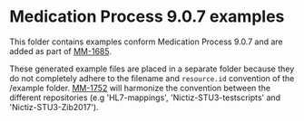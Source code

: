 # Medication Process 9.0.7 examples
This folder contains examples conform Medication Process 9.0.7 and are added as part of [MM-1685](https://bits.nictiz.nl/browse/MM-1685). 

These generated example files are placed in a separate folder because they do not completely adhere to the filename and `resource.id` convention of the /example folder. [MM-1752](https://bits.nictiz.nl/browse/MM-1752) will harmonize the convention between the different repositories (e.g 'HL7-mappings', 'Nictiz-STU3-testscripts' and 'Nictiz-STU3-Zib2017').
